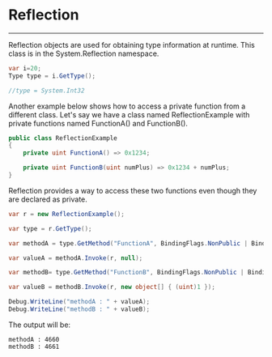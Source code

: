 # Reflection
---
Reflection objects are used for obtaining type information at runtime. This class is in the System.Reflection namespace.

```csharp
var i=20;
Type type = i.GetType();

//type = System.Int32
```

Another example below shows how to access a private function from a different class. Let's say we have a class named ReflectionExample with private functions named FunctionA() and FunctionB().

```cs
public class ReflectionExample
{
    private uint FunctionA() => 0x1234;

    private uint FunctionB(uint numPlus) => 0x1234 + numPlus;
}
```

Reflection provides a way to access these two functions even though they are declared as private.

```cs
var r = new ReflectionExample();

var type = r.GetType();

var methodA = type.GetMethod("FunctionA", BindingFlags.NonPublic | BindingFlags.Instance);

var valueA = methodA.Invoke(r, null);

var methodB= type.GetMethod("FunctionB", BindingFlags.NonPublic | BindingFlags.Instance);

var valueB = methodB.Invoke(r, new object[] { (uint)1 });

Debug.WriteLine("methodA : " + valueA);
Debug.WriteLine("methodB : " + valueB);
```

The output will be:

```
methodA : 4660
methodB : 4661
```


